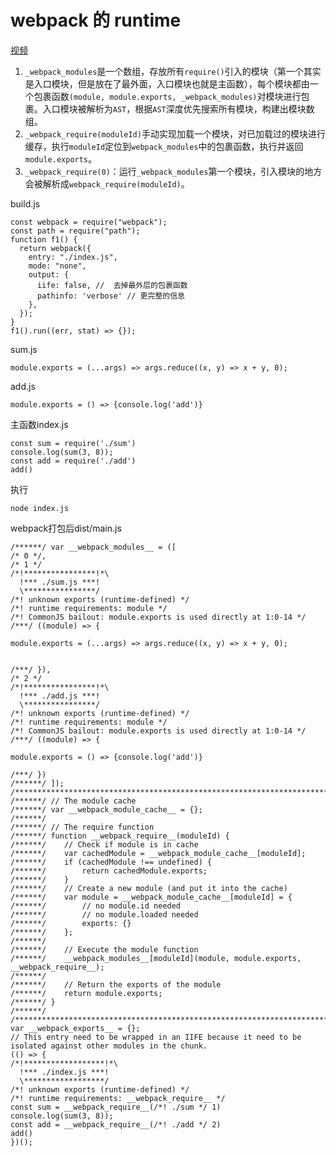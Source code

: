 # webpack 的 runtime
[视频](https://www.bilibili.com/video/BV1o44y1Y7Zs)

1. `` _webpack_modules ``是一个数组，存放所有`` require() ``引入的模块（第一个其实是入口模块，但是放在了最外面，入口模块也就是主函数），每个模块都由一个包裹函数`` (module, module.exports, _webpack_modules) ``对模块进行包裹。入口模块被解析为`` AST ``，根据`` AST ``深度优先搜索所有模块，构建出模块数组。
2. `` _webpack_require(moduleId) ``手动实现加载一个模块，对已加载过的模块进行缓存，执行`` moduleId ``定位到`` webpack_modules ``中的包裹函数，执行并返回`` module.exports ``。
3. `` _webpack_require(0) ``：运行`` _webpack_modules ``第一个模块，引入模块的地方会被解析成`` webpack_require(moduleId) ``。

build.js
```
const webpack = require("webpack");
const path = require("path");
function f1() {
  return webpack({
    entry: "./index.js",
    mode: "none",
    output: {
      iife: false, //  去掉最外层的包裹函数
      pathinfo: 'verbose' // 更完整的信息
    },
  });
}
f1().run((err, stat) => {});
```

sum.js
```
module.exports = (...args) => args.reduce((x, y) => x + y, 0);
```

add.js
```
module.exports = () => {console.log('add')}
```

主函数index.js
```
const sum = require('./sum')
console.log(sum(3, 8));
const add = require('./add')
add()
```

执行
```
node index.js
```

webpack打包后dist/main.js
```
/******/ var __webpack_modules__ = ([
/* 0 */,
/* 1 */
/*!****************!*\
  !*** ./sum.js ***!
  \****************/
/*! unknown exports (runtime-defined) */
/*! runtime requirements: module */
/*! CommonJS bailout: module.exports is used directly at 1:0-14 */
/***/ ((module) => {

module.exports = (...args) => args.reduce((x, y) => x + y, 0);


/***/ }),
/* 2 */
/*!****************!*\
  !*** ./add.js ***!
  \****************/
/*! unknown exports (runtime-defined) */
/*! runtime requirements: module */
/*! CommonJS bailout: module.exports is used directly at 1:0-14 */
/***/ ((module) => {

module.exports = () => {console.log('add')}

/***/ })
/******/ ]);
/************************************************************************/
/******/ // The module cache
/******/ var __webpack_module_cache__ = {};
/******/ 
/******/ // The require function
/******/ function __webpack_require__(moduleId) {
/******/ 	// Check if module is in cache
/******/ 	var cachedModule = __webpack_module_cache__[moduleId];
/******/ 	if (cachedModule !== undefined) {
/******/ 		return cachedModule.exports;
/******/ 	}
/******/ 	// Create a new module (and put it into the cache)
/******/ 	var module = __webpack_module_cache__[moduleId] = {
/******/ 		// no module.id needed
/******/ 		// no module.loaded needed
/******/ 		exports: {}
/******/ 	};
/******/ 
/******/ 	// Execute the module function
/******/ 	__webpack_modules__[moduleId](module, module.exports, __webpack_require__);
/******/ 
/******/ 	// Return the exports of the module
/******/ 	return module.exports;
/******/ }
/******/ 
/************************************************************************/
var __webpack_exports__ = {};
// This entry need to be wrapped in an IIFE because it need to be isolated against other modules in the chunk.
(() => {
/*!******************!*\
  !*** ./index.js ***!
  \******************/
/*! unknown exports (runtime-defined) */
/*! runtime requirements: __webpack_require__ */
const sum = __webpack_require__(/*! ./sum */ 1)
console.log(sum(3, 8));
const add = __webpack_require__(/*! ./add */ 2)
add()
})();
```